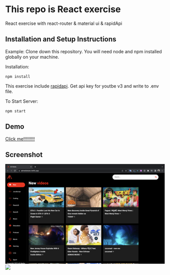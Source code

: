 # This repo is React exercise

React exercise with react-router & material ui & rapidApi

## Installation and Setup Instructions

Example: Clone down this repository. You will need node and npm installed globally on your machine.

Installation:

    npm install

This exercise include [rapidapi](https://rapidapi.com/). Get api key for youtbe v3 and write to .env file.

To Start Server:

    npm start

## Demo

[Click me!!!!!!!!!](https://admediatube.netlify.app/)

## Screenshot

![](./screen1.png)
![](./screen2.png)
